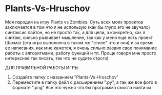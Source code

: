 # Plants-Vs-Hruschov
Моя пародия на игру Plants vs Zombies.
Суть всех моих проектов заключается в том что я не использую (как бы глупо это не звучало) синтаксис пайтон, но не просто так, а для цели, 
а конкретно, как я считаю, сильно развивает мышление, так как у меня еще есть проект Шахмат (эта игра выполнена в таком же "стиле" что и они) и за время ее написания, 
как мне кажется, я очень сильно развил свое понимание работы с алгоритмами, работу функций и тп.
Проще говоря мне просто интереснее так писать, так что не судите строго)

ДЛЯ ПРАВИЛЬНОЙ РАБОТЫ ИГРЫ
1) Создайте папку с названием "Plants-Vs-Hruschov"
2) Переместите в папку файл с расширением ".py", а так же все фото в формате ".png"
Все это нужно что бы программа смогла найти их
